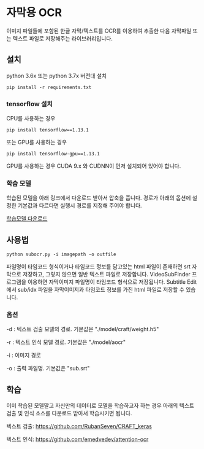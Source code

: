 # **자막용 OCR**
이미지 파일들에 포함된 한글 자막/텍스트를 OCR를 이용하여 추출한 다음 자막파일 또는 텍스트 파일로
저장해주는 라이브러리입니다.

## **설치**
python 3.6x 또는 python 3.7x 버전대 설치
```
pip install -r requirements.txt
```
### tensorflow 설치

 CPU를 사용하는 경우
```
pip install tensorflow==1.13.1    
```
또는 GPU를 사용하는 경우 

```
pip install tensorflow-gpu==1.13.1   
```
GPU를 사용하는 경우 CUDA 9.x 와 CUDNN이 먼저 설치되어 있어야 합니다. 

### 학습 모델
학습된 모델을 아래 링크에서 다운로드 받아서 압축을 풉니다.
경로가 아래의 옵션에 설정한 기본값과 다르다면 실행시 경로를 지정해 주어야 합니다.

[학습모델 다운로드](https://drive.google.com/file/d/1-mIAqb6hUSSxKkzClr7oCCfG9MsKuxCn/view?usp=sharing)

## **사용법**
```
python subocr.py -i imagepath -o outfile
```
파일명이 타임코드 형식이거나 타임코드 정보를 담고있는 html 파일이 존재하면
srt 자막으로 저장하고, 그렇지 않으면 일반 텍스트 파일로 저장합니다.
VideoSubFinder 프로그램을 이용하면 자막이미지 파일명이 타임코드 형식으로 저장됩니다.
Subtitle Edit에서 sub/idx 파일을 자막이미지과 타임코드 정보를 가진 html 파일로 저장할 수 있습니다.


### 옵션
  -d : 텍스트 검출 모델의 경로. 기본값은 "./model/craft/weight.h5"
  
  -r : 텍스트 인식 모델 경로. 기본값은 "./model/aocr"
  
  -i : 이미지 경로
  
  -o : 출력 파일명. 기본값은 "sub.srt" 
  
## **학습**
이미 학습된 모델말고 자신만의 데이터로 모델을 학습하고자 하는 경우
아래의 텍스트 검출 및 인식 소스를 다운로드 받아서 학습시키면 됩니다.

텍스트 검출: https://github.com/RubanSeven/CRAFT_keras

텍스트 인식: https://github.com/emedvedev/attention-ocr


